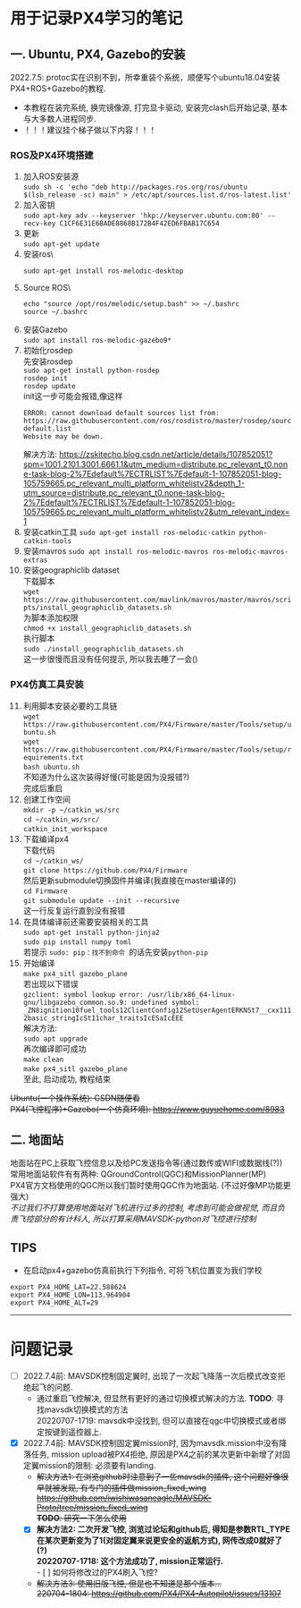 # 用于记录PX4学习的笔记
## 一. Ubuntu, PX4, Gazebo的安装
2022.7.5: protoc实在识别不到，所幸重装个系统，顺便写个ubuntu18.04安装PX4+ROS+Gazebo的教程.
- 本教程在装完系统, 换完镜像源, 打完显卡驱动, 安装完clash后开始记录, 基本与大多数人进程同步. 
- ！！！建议挂个梯子做以下内容！！！  
### ROS及PX4环境搭建
1. 加入ROS安装源\
    `sudo sh -c 'echo "deb http://packages.ros.org/ros/ubuntu $(lsb_release -sc) main" > /etc/apt/sources.list.d/ros-latest.list'`
2. 加入密钥\
    `sudo apt-key adv --keyserver 'hkp://keyserver.ubuntu.com:80' --recv-key C1CF6E31E6BADE8868B172B4F42ED6FBAB17C654`
3. 更新\
    `sudo apt-get update`
4. 安装ros\
    ```
    sudo apt-get install ros-melodic-desktop
    ```
5. Source ROS\
    ```
    echo "source /opt/ros/melodic/setup.bash" >> ~/.bashrc
    source ~/.bashrc
    ```
6. 安装Gazebo\
    `sudo apt install ros-melodic-gazebo9*`
7. 初始化rosdep\
    先安装rosdep\
    `sudo apt-get install python-rosdep`\
    `rosdep init`\
    `rosdep update`\
    init这一步可能会报错,像这样
    ```
    ERROR: cannot download default sources list from:
    https://raw.githubusercontent.com/ros/rosdistro/master/rosdep/sources.list.d/20-default.list
    Website may be down.
     ```
     解决方法: https://zskitecho.blog.csdn.net/article/details/107852051?spm=1001.2101.3001.6661.1&utm_medium=distribute.pc_relevant_t0.none-task-blog-2%7Edefault%7ECTRLIST%7Edefault-1-107852051-blog-105759665.pc_relevant_multi_platform_whitelistv2&depth_1-utm_source=distribute.pc_relevant_t0.none-task-blog-2%7Edefault%7ECTRLIST%7Edefault-1-107852051-blog-105759665.pc_relevant_multi_platform_whitelistv2&utm_relevant_index=1
8. 安装catkin工具
    `sudo apt-get install ros-melodic-catkin python-catkin-tools`
9. 安装mavros
    `sudo apt install ros-melodic-mavros ros-melodic-mavros-extras`
10. 安装geographiclib dataset\
    下载脚本\
    `wget https://raw.githubusercontent.com/mavlink/mavros/master/mavros/scripts/install_geographiclib_datasets.sh`\
    为脚本添加权限\
    `chmod +x install_geographiclib_datasets.sh`\
    执行脚本\
    `sudo ./install_geographiclib_datasets.sh`\
    这一步很慢而且没有任何提示, 所以我去睡了一会()
### PX4仿真工具安装
11. 利用脚本安装必要的工具链\
    `wget https://raw.githubusercontent.com/PX4/Firmware/master/Tools/setup/ubuntu.sh`\
    `wget https://raw.githubusercontent.com/PX4/Firmware/master/Tools/setup/requirements.txt`\
    `bash ubuntu.sh`\
    不知道为什么这次装得好慢(可能是因为没报错?)\
    完成后重启
12. 创建工作空间\
    `mkdir -p ~/catkin_ws/src`\
    `cd ~/catkin_ws/src/`\
    `catkin_init_workspace`
11. 下载编译px4\
    下载代码\
    `cd ~/catkin_ws/`\
    `git clone https://github.com/PX4/Firmware`\
    然后更新submodule切换固件并编译(我直接在master编译的)\
    `cd Firmware`\
    `git submodule update --init --recursive`\
    这一行反复运行直到没有报错
12. 在具体编译前还需要安装相关的工具\
    `sudo apt-get install python-jinja2`\
    `sudo pip install numpy toml`\
    若提示 `sudo: pip：找不到命令 `的话先安装`python-pip`
13. 开始编译\
    `make px4_sitl gazebo_plane`\
    若出现以下错误\
    `gzclient: symbol lookup error: /usr/lib/x86_64-linux-gnu/libgazebo_common.so.9: undefined symbol: _ZN8ignition10fuel_tools12ClientConfig12SetUserAgentERKNSt7__cxx1112basic_stringIcSt11char_traitsIcESaIcEEE`\
    解决方法:\
    `sudo apt upgrade`\
    再次编译即可成功\
    `make clean`\
    `make px4_sitl gazebo_plane`\
    至此, 启动成功, 教程结束



~~Ubuntu(一个操作系统): CSDN随便看~~\
~~PX4(飞控程序)+Gazebo(一个仿真环境): https://www.guyuehome.com/8983~~
## 二. 地面站
地面站在PC上获取飞控信息以及给PC发送指令等(通过数传或WIFI或数据线(?))
常用地面站软件有有两种: QGroundControl(QGC)和MissionPlanner(MP)\
PX4官方文档使用的QGC所以我们暂时使用QGC作为地面站. (不过好像MP功能更强大)\
*不过我们不打算使用地面站对飞机进行过多的控制, 考虑到可能会做视觉, 而且负责飞控部分的有计科人, 所以打算采用MAVSDK-python对飞控进行控制*
## TIPS  
- 在启动px4+gazebo仿真前执行下列指令, 可将飞机位置变为我们学校  
```
export PX4_HOME_LAT=22.588624
export PX4_HOME_LON=113.964904
export PX4_HOME_ALT=29
```


---
# 问题记录
- [ ] 2022.7.4前: MAVSDK控制固定翼时, 出现了一次起飞降落一次后模式改变拒绝起飞的问题. 
    - 通过重启飞控解决, 但显然有更好的通过切换模式解决的方法. 
       **TODO**: 寻找mavsdk切换模式的方法  
       20220707-1719: mavsdk中没找到, 但可以直接在qgc中切换模式或者绑定按键到遥控器上. 
- [x] 2022.7.4前: MAVSDK控制固定翼mission时, 因为mavsdk.mission中没有降落任务, mission upload被PX4拒绝, 原因是PX4之前的某次更新中新增了对固定翼mission的限制: 必须要有landing. 
    - ~~解决方法1: 在浏览github时注意到了一些mavsdk的插件, 这个问题好像很早就被发现, 有专门的插件做mission_fixed_wing\
    https://github.com/iwishiwasaneagle/MAVSDK-Proto/tree/mission_fixed_wing \
        **TODO**: 研究一下怎么使用~~
    - [x] **解决方法2: 二次开发飞控, 浏览过论坛和github后, 得知是参数RTL_TYPE在某次更新变为了1(对固定翼来说更安全的返航方式), 网传改成0就好了(?)**  
        **20220707-1718: 这个方法成功了, mission正常运行.**  
            - [ ] 如何将修改过的PX4刷入飞控?
    - ~~解决方法3: 使用旧版飞控, 但是也不知道是那个版本...\
        220704-1804: https://github.com/PX4/PX4-Autopilot/issues/13107~~
